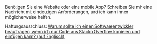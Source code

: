 Benötigen Sie eine Website oder eine mobile App? Schreiben Sie mir eine Nachricht mit eindeutigen Anforderungen, und ich kann Ihnen möglicherweise helfen.

Haftungsausschluss: [Warum sollte ich einen Softwareentwickler beauftragen, wenn ich nur Code aus Stacko Overflow kopieren und einfügen kann? (auf Englisch)](https://www.quora.com/Why-should-I-hire-a-software-engineer-if-I-can-just-copy-and-paste-code-from-Stack-Overflow)
